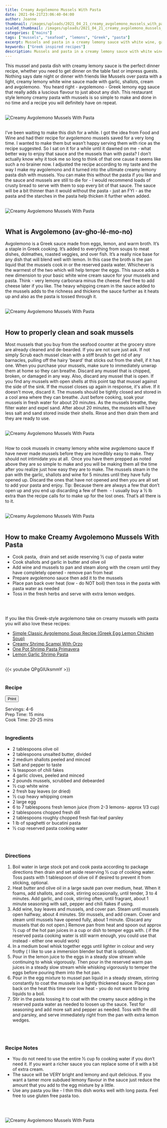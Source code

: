 ```yaml
---
title: Creamy Avgolemono Mussels With Pasta
date: 2021-04-21T23:06:40-04:00
author: Joanne
thumbnail: /images/uploads/2021_04_21_creamy_avgolemono_mussels_with_pasta_1.jpg
scaled_thumbnail: /images/uploads/2021_04_21_creamy_avgolemono_mussels_with_pasta_0.jpg
categories: ["mains"]
tags: ["mussels", "seafood", "lemons", "Greek", "pasta"]
excerpt: Mussels and pasta in a creamy lemony sauce with white wine, garlic, shallots and avgolemono 
keywords: ["Greek inspired recipes"]
description: Mussels and pasta in a creamy lemony sauce with white wine, garlic, shallots and avgolemono 
---
```

<span class="blog-text">

This mussel and pasta dish with creamy lemony sauce is the perfect dinner recipe, whether you need to get dinner on the table fast or impress guests. Nothing says date night or dinner with friends like Mussels over pasta with a light, creamy lemony white wine sauce made with garlic, shallots, cream and avgolemono.  You heard right - avgolemono - Greek lemony egg sauce that really adds a luscious flavour to just about any dish. This restaurant style lemony creamy pasta with mussels is so simple to make and done in no time and a recipe you will definitely have on repeat. 
</br>
</br>

![Creamy Avgolemono Mussels With Pasta](/images/uploads/2021_04_21_creamy_avgolemono_mussels_with_pasta_2.jpg)
</br>
</br>

I’ve been waiting to make this dish for a while. I got the idea from Food and Wine and had their recipe for avgolemono mussels saved for a very long time. I wanted to make them but wasn’t happy serving them with rice as the recipe suggested. So I sat on it for a while until it dawned on me - what better way to enjoy that sauce and the mussels than with pasta? I don’t actually know why it took me so long to think of that one cause it seems like such a no brainer now. I adjusted the recipe according to my taste and the way I make my avgolemono and it turned into the ultimate creamy lemony pasta dish with mussels. You can make this without the pasta if you like and the sauce and mussels are still to die for - I would recommend loads of crusty bread to serve with them to sop every bit of that sauce. The sauce will be a bit thinner than it would without the pasta - just an FYI - as the pasta and the starches in the pasta help thicken it further when added.
</br>
</br>

![Creamy Avgolemono Mussels With Pasta](/images/uploads/2021_04_21_creamy_avgolemono_mussels_with_pasta_3.jpg)
</br>
</br>

## What is Avgolemono (av-gho-lé-mo-no)
Avgolemono is a Greek sauce made from eggs, lemon, and warm broth. It’s a staple in Greek cooking. It’s added to everything from soups to meat dishes, dolmathes, roasted veggies, and over fish. It’s a really nice base for any dish that will blend well with lemon. In this case the broth is the pan liquid that the mussels cook in or the reserved pasta water. Whichever is the warmest of the two which will help temper the eggs. This sauce adds a new dimension to your basic white wine cream sauce for your mussels and pasta. Think - very lemony carbonara minus the cheese. Feel free to add cheese later if you like. The heavy whipping cream in the sauce added to the mussels adds to the richness and thickens the sauce further as it heats up and also as the pasta is tossed through it. 
</br>
</br>

![Creamy Avgolemono Mussels With Pasta](/images/uploads/2021_04_21_creamy_avgolemono_mussels_with_pasta_4.jpg)
</br>
</br>

## How to properly clean and soak mussels
Most mussels that you buy from the seafood counter at the grocery store are already cleaned and de-bearded. If you are not sure just ask. If not simply Scrub each mussel clean with a stiff brush to get rid of any barnacles, pulling off the hairy 'beard' that sticks out from the shell, if it has one. When you purchase your mussels, make sure to immediately unwrap them at home so they can breathe. Discard any mussel that is chipped, broken, or damaged in any way. Also, discard any mussel that is open. If you find any mussels with open shells at this point tap that mussel against the side of the sink. If the mussel closes up again in response, it's alive. If it doesn't move, discard it. The mussels should be tightly closed and stored in a cool area where they can breathe. Just before cooking, soak your mussels in fresh water for about 20 minutes. As the mussels breathe, they filter water and expel sand. After about 20 minutes, the mussels will have less salt and sand stored inside their shells. Rinse and then drain them and they are ready to use. 
</br>
</br>

![Creamy Avgolemono Mussels With Pasta](/images/uploads/2021_04_21_creamy_avgolemono_mussels_with_pasta_5.jpg)
</br>
</br>

How to cook mussels in creamy lemony white wine avgolemono sauce 
If have never made mussels before they are incredibly easy to make. They should not intimidate you at all.  Once you have them prepped as noted above they are so simple to make and you will be making them all the time after you realize just how easy they are to make. The mussels steam in the pan with the garlic, shallots and wine for 5 minutes until they have fully opened up. Discard the ones that have not opened and then you are all set to add your pasta and enjoy. Tip: Because there are always a few that don’t open up and you end up discarding a few of them  - I usually buy a &frac12; lb extra than the recipe calls for to make up for the lost ones. That’s all there is to it.
</br>
</br>

![Creamy Avgolemono Mussels With Pasta](/images/uploads/2021_04_21_creamy_avgolemono_mussels_with_pasta_6.jpg)
</br>
</br>

## How to make Creamy Avgolemono Mussels With Pasta 
* Cook pasta,  drain and set aside reserving &frac12; cup of pasta water 
* Cook shallots and garlic in butter and olive oil 
* Add wine and mussels to pan and steam along with the cream until they have completely opened - remove pan from heat 
* Prepare avgolemono sauce then add it to the mussels 
* Place pan back over heat (low - do NOT boil) then toss in the pasta with pasta water as needed 
* Toss in the fresh herbs and serve with extra lemon wedges. 
</br>
</br>

If you like this Greek-style avgolemono take on creamy mussels with pasta you will also love these recipes: 
* <span class="highlight"><a href="https://www.oliveandmango.com/simple-classic-avgolemono-soup-recipe-greek-egg-lemon-chicken-soup">Simple Classic Avgolemono Soup Recipe (Greek Egg Lemon Chicken Soup)</a></span>
* <span class="highlight"><a href="https://www.oliveandmango.com/creamy-shrimp-scampi-with-orzo">Creamy Shrimp Scampi With Orzo</a></span>
* <span class="highlight"><a href="https://www.oliveandmango.com/one-pot-shrimp-pasta-primavera">One Pot Shrimp Pasta Primavera</a></span>
* <span class="highlight"><a href="https://www.oliveandmango.com/lemon-garlic-shrimp-pasta">Lemon Garlic Shrimp Pasta</a></span>  

</br>
{{< youtube QPgGIUksmmY >}}
</br>
</br>
</span>

### Recipe
<div print_button><form>
<input type="button" value="Print" class="btn__print" onClick="window.print()">
</form></div>

<div>Servings: <span itemprop="recipeYield">4-6</div>
<div>Prep Time: <meta itemprop="prepTime" content="PT15M">15 mins</div>
<div>Cook Time: <meta itemprop="cookTime" content="PT25M">20-25 mins</div>
</br>

### Ingredients
* <span itemprop="recipeIngredient">2 tablespoons olive oil </span>
* <span itemprop="recipeIngredient">2 tablespoons unsalted butter, divided</span>
* <span itemprop="recipeIngredient">2 medium shallots peeled and minced </span>
* <span itemprop="recipeIngredient">Salt and pepper to taste </span>
* <span itemprop="recipeIngredient">&frac14; teaspoon of chili fakes </span>
* <span itemprop="recipeIngredient">4 garlic cloves, peeled and minced</span>
* <span itemprop="recipeIngredient">2 pounds mussels, scrubbed and debearded</span>
* <span itemprop="recipeIngredient">&frac12; cup white wine</span>
* <span itemprop="recipeIngredient">2 fresh bay leaves (or dried) </span>
* <span itemprop="recipeIngredient">&frac12; cup heavy whipping cream</span>
* <span itemprop="recipeIngredient">2 large egg </span>
* <span itemprop="recipeIngredient">6 to 7 tablespoons fresh lemon juice (from 2-3 lemons- approx 1/3 cup)</span>
* <span itemprop="recipeIngredient">2 tablespoons chopped fresh dill </span>
* <span itemprop="recipeIngredient">2 tablespoons roughly chopped fresh flat-leaf parsley</span>
* <span itemprop="recipeIngredient">1 lb of spaghetti or bucatini pasta </span>
* <span itemprop="recipeIngredient">&frac12; cup reserved pasta cooking water </span>
</br>
</br>

### Directions
1. Boil water in large stock pot and cook pasta according to package directions then drain and set aside reserving &frac12; cup of cooking water. Toss pasts with 1 tablespoon of olive oil if desired to prevent it from sticking, optional.
2. Heat butter and olive oil in a large sauté pan over medium, heat. When it foams, add shallots, and cook, stirring occasionally, until tender, 3 to 4 minutes. Add garlic, and cook, stirring often, until fragrant, about 1 minute seasoning with salt, pepper and chili flakes if using. 
3. Add wine, bay leaves and mussels, and cover pan. Steam until mussels open halfway, about 4 minutes. Stir mussels, and add cream. Cover and steam until mussels have opened fully, about 1 minute. (Discard any mussels that do not open.) Remove pan from heat and spoon out approx &frac12; cup of the hot pan juices in a cup or dish to temper eggs with. ( if the reserved pasta cooking water is still warm enough, you could use that instead - either one would work) 
4. In a medium bowl whisk together eggs until lighter in colour and very frothy ( I like to use a immersion blender but that is optional). 
5. Pour in the lemon juice to the eggs in a steady slow stream while continuing to whisk vigorously. Then pour in the reserved warm pan juices in a steady slow stream while whisking vigorously to temper the eggs before pouring them into the hot pan. 
6. Pour in the egg mixture to mussel pan liquid in a steady stream, stirring constantly to coat the mussels in a lightly thickened sauce. Place pan back on the heat this time over low heat - you do not want to bring liquids to a boil. 
7. Stir in the pasta tossing it to coat with the creamy sauce adding in the reserved pasta water as needed to loosen up the sauce. Test for seasoning and add more salt and pepper as needed.  Toss with the dill and parsley, and serve immediately right from the pan with extra lemon wedges.
</br>
</br>

### Recipe Notes
* You do not need to use the entire &frac12; cup fo cooking water if you don’t need it. If you want a richer sauce you can replace some of it with a bit of extra cream. 
* The sauce will be VERY bright and lemony and quit delicious. If you want a tamer more subdued lemony flavour in the sauce just reduce the amount that you add to the egg mixture by a little. 
* Use any pasta you like - I thin this dish works well with long pasta. Feel free to use gluten free pasta too.
</br>
</br>

![Creamy Avgolemono Mussels With Pasta](/images/uploads/2021_04_21_creamy_avgolemono_mussels_with_pasta_7.jpg)